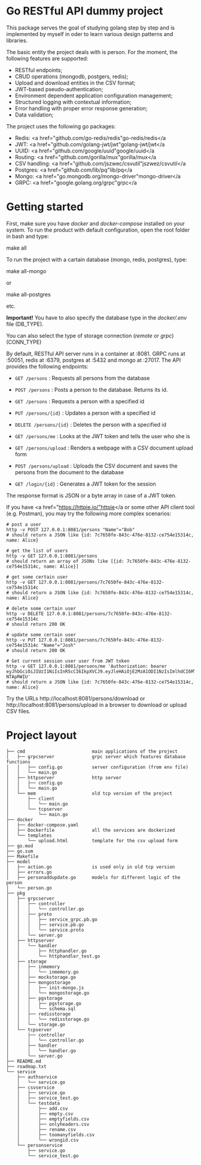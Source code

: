 # Go RESTful API dummy project

This package serves the goal of studying golang step by step and is implemented by myself in oder to learn various design patterns and libraries. 

The basic entity the project deals with is person. For the moment, the following features are supported:

- RESTful endpoints;
- CRUD operations (mongodb, postgers, redis);
- Upload and download entities in the CSV format;
- JWT-based pseudo-authentication;
- Environment dependent application configuration management;
- Structured logging with contextual information;
- Error handling with proper error response generation;
- Data validation;

The project uses the following go packages: 

- Redis: <a href="github.com/go-redis/redis"go-redis/redis</a
- JWT: <a href="github.com/golang-jwt/jwt"golang-jwt/jwt</a
- UUID: <a href="github.com/google/uuid"google/uuid</a
- Routing: <a href="github.com/gorilla/mux"gorilla/mux</a
- CSV handling: <a href="github.com/jszwec/csvutil"jszwez/csvutil</a
- Postgres: <a href="github.com/lib/pq"lib/pq</a
- Mongo: <a href="go.mongodb.org/mongo-driver"mongo-driver</a
- GRPC: <a href="google.golang.org/grpc"grpc</a

# Getting started

First, make sure you have *docker* and *docker-compose* installed on your system. To run the product with default configuration, open the root folder in bash and type:

 make all

To run the project with a cartain database (mongo, redis, postgres), type:

 make all-mongo 

or

 make all-postgres

etc.

**Important!** You have to also specify the database type in the *docker/.env* file (DB_TYPE). 

You can also select the type of storage connection (*remote* or *grpc*) (CONN_TYPE)

By default, RESTful API server runs in a container at :8081. GRPC runs at :50051, redis at :6379, postgres at :5432 and mongo at :27017. The API provides the following endpoints:

- `GET /persons` : Requests all persons from the database

- `POST /persons` : Posts a person to the database. Returns its id.

- `GET /persons` : Requests a person with a specified id

- `PUT /persons/{id}` : Updates a person with a specified id

- `DELETE /persons/{id}` : Deletes the person with a specified id

- `GET /persons/me` : Looks at the JWT token and tells the user who she is

- `GET /persons/upload` : Renders a webpage with a CSV document upload form

- `POST /persons/upload` : Uploads the CSV document and saves the persons from the document to the database

- `GET /login/{id}` : Generates a JWT token for the session

The response format is JSON or a byte array in case of a JWT token.

If you have <a href="https://httpie.io/"httpie</a or some other API client tool (e.g. Postman), you may try the following more complex scenarios:

```
# post a user
http -v POST 127.0.0.1:8081/persons "Name"="Bob"
# should return a JSON like {id: 7c7650fe-843c-476e-8132-ce754e15314c, name: Alice}

# get the list of users
http -v GET 127.0.0.1:8081/persons
# should return an array of JSONs like [{id: 7c7650fe-843c-476e-8132-ce754e15314c, name: Alice}]

# get some certain user
http -v GET 127.0.0.1:8081/persons/7c7650fe-843c-476e-8132-ce754e15314c
# should return a JSON like {id: 7c7650fe-843c-476e-8132-ce754e15314c, name: Alice}

# delete some certain user
http -v DELETE 127.0.0.1:8081/persons/7c7650fe-843c-476e-8132-ce754e15314c
# should return 200 OK

# update some certain user
http -v PUT 127.0.0.1:8081/persons/7c7650fe-843c-476e-8132-ce754e15314c "Name"="Josh"
# should return 200 OK

# Get current session user user from JWT token 
http -v GET 127.0.0.1:8081/persons/me 'Authorization: bearer eyJhbGciOiJIUzI1NiIsInR5cCI6IkpXVCJ9.eyJleHAiOjE2MzA1ODI1NzIsImlhdCI6MTYzMDU4MDc3MiwiSWQiOiI3Yzc2NTBmZS04NDNjLTQ3NmUtODEzMi1jZTc1NGUxNTMxNGMiLCJlbWFpbCI6IkJvYiJ9.4dr4kNWuKUiVIFxAv8v_fBmgWUOVopmnw7-NTApRWIU'
# should return a JSON like {id: 7c7650fe-843c-476e-8132-ce754e15314c, name: Alice}
```


Try the URLs http://localhost:8081/persons/download or http://localhost:8081/persons/upload in a browser to download or upload CSV files.

# Project layout
```
├── cmd                         main applications of the project
│   ├── grpcserver              grpc server which features database functions
│   │   ├── config.go           server configuration (from env file)
│   │   └── main.go             
│   ├── httpserver              http server 
│   │   ├── config.go           
│   │   └── main.go
│   └── mem                     old tcp version of the project
│       ├── client
│       │   └── main.go
│       └── tcpserver
│           └── main.go
├── docker                      
│   ├── docker-compose.yaml     
│   ├── Dockerfile              all the services are dockerized
│   └── templates
│       └── upload.html         template for the csv upload form
├── go.mod
├── go.sum
├── Makefile
├── model
│   ├── action.go               is used only in old tcp version
│   ├── errors.go
│   ├── personaddupdate.go      models for different logic of the person
│   └── person.go
├── pkg
│   ├── grpcserver
│   │   ├── controller          
│   │   │   └── controller.go   
│   │   ├── proto
│   │   │   ├── service_grpc.pb.go
│   │   │   ├── service.pb.go
│   │   │   └── service.proto
│   │   └── server.go
│   ├── httpserver
│   │   └── handler
│   │       ├── httphandler.go
│   │       └── httphandler_test.go
│   ├── storage
│   │   ├── inmemory
│   │   │   └── inmemory.go
│   │   ├── mockstorage.go
│   │   ├── mongostorage
│   │   │   ├── init-mongo.js
│   │   │   └── mongostorage.go
│   │   ├── pgstorage
│   │   │   ├── pgstorage.go
│   │   │   └── schema.sql
│   │   ├── redisstorage
│   │   │   └── redisstorage.go
│   │   └── storage.go
│   └── tcpserver
│       ├── controller
│       │   └── controller.go
│       ├── handler
│       │   └── handler.go
│       └── server.go
├── README.md
├── roadmap.txt
└── service
    ├── authservice
    │   └── service.go
    ├── csvservice
    │   ├── service.go
    │   ├── service_test.go
    │   └── testdata
    │       ├── add.csv
    │       ├── empty.csv
    │       ├── emptyfields.csv
    │       ├── onlyheaders.csv
    │       ├── rename.csv
    │       ├── toomanyfields.csv
    │       └── wrongid.csv
    └── personservice
        ├── service.go
        └── service_test.go
```
